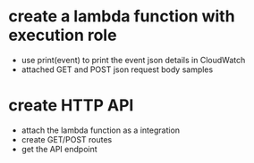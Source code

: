 # create a lambda function with execution role #
  * use print(event) to print the event json details in CloudWatch
  * attached GET and POST json request body samples
  
# create HTTP API #
  * attach the lambda function as a integration
  * create GET/POST routes
  * get the API endpoint
  
